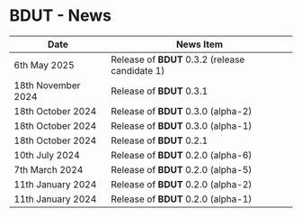 # BDUT - News


| Date                | News Item                                                               |
| ------------------- | ----------------------------------------------------------------------- |
| 6th May 2025        | Release of **BDUT** 0.3.2 (release candidate 1)                         |
| 18th November 2024  | Release of **BDUT** 0.3.1                                               |
| 18th October 2024   | Release of **BDUT** 0.3.0 (alpha-2)                                     |
| 18th October 2024   | Release of **BDUT** 0.3.0 (alpha-1)                                     |
| 18th October 2024   | Release of **BDUT** 0.2.1                                               |
| 10th July 2024      | Release of **BDUT** 0.2.0 (alpha-6)                                     |
| 7th March 2024      | Release of **BDUT** 0.2.0 (alpha-5)                                     |
| 11th January 2024   | Release of **BDUT** 0.2.0 (alpha-2)                                     |
| 11th January 2024   | Release of **BDUT** 0.2.0 (alpha-1)                                     |


<!-- ########################### end of file ########################### -->

